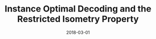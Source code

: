 ---
authors: "Nicolas Keriven, Rémi Gribonval"
title: "Instance Optimal Decoding and the Restricted Isometry Property"
collection: conference
date: 2018-03-01
venue: 'NCMIP'
paperurl: 'https://hal.inria.fr/hal-01718411'
---